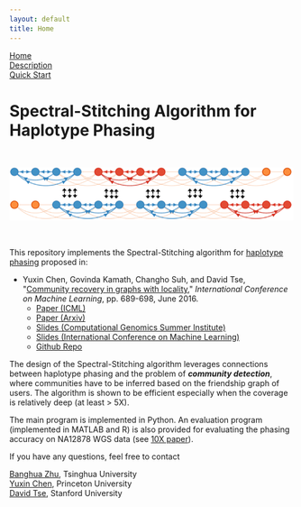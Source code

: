 ```yaml
---
layout: default
title: Home
---
```

[Home](https://chenyx04.github.io/Spectral-Stitching/)  
[Description](https://chenyx04.github.io/Spectral-Stitching/Description)  
[Quick Start](https://chenyx04.github.io/Spectral-Stitching/users_guide)

# Spectral-Stitching Algorithm for Haplotype Phasing

<br>
 
![Image of Spectral Stitching](spectral_stitch_stage12.png)

<br>

This repository implements the Spectral-Stitching algorithm for [haplotype phasing](Description.md) proposed in:

* Yuxin Chen, Govinda Kamath, Changho Suh, and David Tse,  "[Community recovery in graphs with locality](http://proceedings.mlr.press/v48/chena16.html)," *International Conference on Machine Learning*, pp. 689-698, June 2016.
  * [Paper (ICML)](http://www.princeton.edu/~yc5/publications/Locality_ICML.pdf)
  * [Paper (Arxiv)](https://arxiv.org/abs/1602.03828)
  * [Slides (Computational Genomics Summer Institute)](http://www.princeton.edu/~yc5/slides/cgsi_talk_np.pptx) 
  * [Slides (International Conference on Machine Learning)](http://www.princeton.edu/~yc5/slides/Locality_ICML_slides.pdf)  
  * [Github Repo](https://github.com/chenyx04/Spectral-Stitching)







The design of the Spectral-Stitching algorithm leverages connections between haplotype phasing and the problem of **_community detection_**, where communities have to be inferred based on the friendship graph of users. The algorithm is shown to be efficient especially when the coverage is relatively deep (at least > 5X). 

The main program is implemented in Python. An evaluation program (implemented in MATLAB and R) is also provided for evaluating the phasing accuracy on NA12878 WGS data (see [10X paper](https://www.ncbi.nlm.nih.gov/pmc/articles/PMC4786454/)).

If you have any questions, feel free to contact 

[Banghua Zhu](mailto:13aeon.v01d@gmail.com), Tsinghua University   
[Yuxin Chen](mailto:yuxin.chen@princeton.edu), Princeton University  
[David Tse](mailto:dntse@stanford.edu), Stanford University








